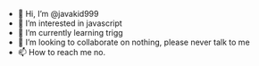 - 👋 Hi, I’m @javakid999
- 👀 I’m interested in javascript
- 🌱 I’m currently learning trigg
- 💞️ I’m looking to collaborate on nothing, please never talk to me
- 📫 How to reach me no.

<!---
javakid999/javakid999 is a ✨ special ✨ repository because its `README.md` (this file) appears on your GitHub profile.
You can click the Preview link to take a look at your changes.
--->
